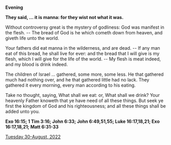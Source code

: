 **Evening**

**They said, ... it is manna: for they wist not what it was.**
 
Without controversy great is the mystery of godliness: God was manifest in the flesh. -- The bread of God is he which cometh down from heaven, and giveth life unto the world.
 
Your fathers did eat manna in the wilderness, and are dead. -- If any man eat of this bread, he shall live for ever: and the bread that I will give is my flesh, which I will give for the life of the world. -- My flesh is meat indeed, and my blood is drink indeed.
 
The children of Israel ... gathered, some more, some less. He that gathered much had nothing over, and he that gathered little had no lack. They gathered it every morning, every man according to his eating.
 
Take no thought, saying, What shall we eat: or, What shall we drink? Your heavenly Father knoweth that ye have need of all these things. But seek ye first the kingdom of God and his righteousness; and all these things shall be added unto you.  

**Exo 16:15; 1 Tim 3:16; John 6:33; John 6:49,51,55; Luke 16:17,18,21; Exo 16:17,18,21; Matt 6:31-33**

[Tuesday 30-August, 2022](https://t.me/daily_light)
